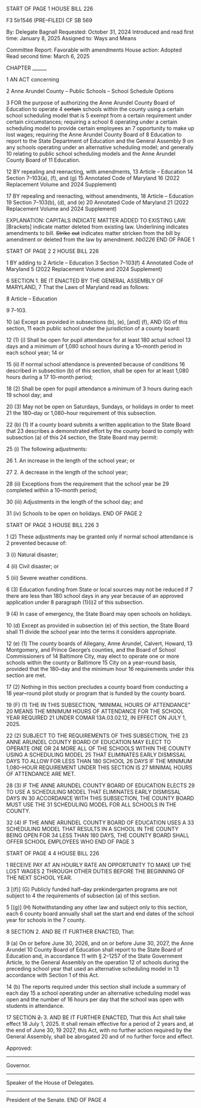 START OF PAGE 1
HOUSE BILL 226

F3 5lr1546
(PRE–FILED) CF SB 569

By: Delegate Bagnall
Requested: October 31, 2024
Introduced and read first time: January 8, 2025
Assigned to: Ways and Means

Committee Report: Favorable with amendments
House action: Adopted
Read second time: March 6, 2025

CHAPTER ______

1 AN ACT concerning

2 Anne Arundel County – Public Schools – School Schedule Options

3 FOR the purpose of authorizing the Anne Arundel County Board of Education to operate
4 ~~certain~~ schools within the county using a certain school scheduling model that is
5 exempt from a certain requirement under certain circumstances; requiring a school
6 operating under a certain scheduling model to provide certain employees an
7 opportunity to make up lost wages; requiring the Anne Arundel County Board of
8 Education to report to the State Department of Education and the General Assembly
9 on any schools operating under an alternative scheduling model; and generally
10 relating to public school scheduling models and the Anne Arundel County Board of
11 Education.

12 BY repealing and reenacting, with amendments,
13 Article – Education
14 Section 7–103(a), (f), and (g)
15 Annotated Code of Maryland
16 (2022 Replacement Volume and 2024 Supplement)

17 BY repealing and reenacting, without amendments,
18 Article – Education
19 Section 7–103(b), (d), and (e)
20 Annotated Code of Maryland
21 (2022 Replacement Volume and 2024 Supplement)

EXPLANATION: CAPITALS INDICATE MATTER ADDED TO EXISTING LAW.
[Brackets] indicate matter deleted from existing law.
Underlining indicates amendments to bill.
~~Strike~~ ~~out~~ indicates matter stricken from the bill by amendment or deleted from the law by
amendment. *hb0226*
END OF PAGE 1

START OF PAGE 2
2 HOUSE BILL 226

1 BY adding to
2 Article – Education
3 Section 7–103(f)
4 Annotated Code of Maryland
5 (2022 Replacement Volume and 2024 Supplement)

6 SECTION 1. BE IT ENACTED BY THE GENERAL ASSEMBLY OF MARYLAND,
7 That the Laws of Maryland read as follows:

8 Article – Education

9 7–103.

10 (a) Except as provided in subsections (b), (e), [and] (f), AND (G) of this section,
11 each public school under the jurisdiction of a county board:

12 (1) (i) Shall be open for pupil attendance for at least 180 actual school
13 days and a minimum of 1,080 school hours during a 10–month period in each school year;
14 or

15 (ii) If normal school attendance is prevented because of conditions
16 described in subsection (b) of this section, shall be open for at least 1,080 hours during a
17 10–month period;

18 (2) Shall be open for pupil attendance a minimum of 3 hours during each
19 school day; and

20 (3) May not be open on Saturdays, Sundays, or holidays in order to meet
21 the 180–day or 1,080–hour requirement of this subsection.

22 (b) (1) If a county board submits a written application to the State Board that
23 describes a demonstrated effort by the county board to comply with subsection (a) of this
24 section, the State Board may permit:

25 (i) The following adjustments:

26 1. An increase in the length of the school year; or

27 2. A decrease in the length of the school year;

28 (ii) Exceptions from the requirement that the school year be
29 completed within a 10–month period;

30 (iii) Adjustments in the length of the school day; and

31 (iv) Schools to be open on holidays.
END OF PAGE 2

START OF PAGE 3
HOUSE BILL 226 3

1 (2) These adjustments may be granted only if normal school attendance is
2 prevented because of:

3 (i) Natural disaster;

4 (ii) Civil disaster; or

5 (iii) Severe weather conditions.

6 (3) Education funding from State or local sources may not be reduced if
7 there are less than 180 school days in any year because of an approved application under
8 paragraph (1)(i)2 of this subsection.

9 (4) In case of emergency, the State Board may open schools on holidays.

10 (d) Except as provided in subsection (e) of this section, the State Board shall
11 divide the school year into the terms it considers appropriate.

12 (e) (1) The county boards of Allegany, Anne Arundel, Calvert, Howard,
13 Montgomery, and Prince George’s counties, and the Board of School Commissioners of
14 Baltimore City, may elect to operate one or more schools within the county or Baltimore
15 City on a year–round basis, provided that the 180–day and the minimum hour
16 requirements under this section are met.

17 (2) Nothing in this section precludes a county board from conducting a
18 year–round pilot study or program that is funded by the county board.

19 (F) (1) THE IN THIS SUBSECTION, “MINIMAL HOURS OF ATTENDANCE”
20 MEANS THE MINIMUM HOURS OF ATTENDANCE FOR THE SCHOOL YEAR REQUIRED
21 UNDER COMAR 13A.03.02.12, IN EFFECT ON JULY 1, 2025.

22 (2) SUBJECT TO THE REQUIREMENTS OF THIS SUBSECTION, THE
23 ANNE ARUNDEL COUNTY BOARD OF EDUCATION MAY ELECT TO OPERATE ONE OR
24 MORE ALL OF THE SCHOOLS WITHIN THE COUNTY USING A SCHEDULING MODEL
25 THAT ELIMINATES EARLY DISMISSAL DAYS TO ALLOW FOR LESS THAN 180 SCHOOL
26 DAYS IF THE MINIMUM 1,080–HOUR REQUIREMENT UNDER THIS SECTION IS
27 MINIMAL HOURS OF ATTENDANCE ARE MET.

28 (3) IF THE ANNE ARUNDEL COUNTY BOARD OF EDUCATION ELECTS
29 TO USE A SCHEDULING MODEL THAT ELIMINATES EARLY DISMISSAL DAYS IN
30 ACCORDANCE WITH THIS SUBSECTION, THE COUNTY BOARD MUST USE THE
31 SCHEDULING MODEL FOR ALL SCHOOLS IN THE COUNTY.

32 (4) IF THE ANNE ARUNDEL COUNTY BOARD OF EDUCATION USES A
33 SCHEDULING MODEL THAT RESULTS IN A SCHOOL IN THE COUNTY BEING OPEN FOR
34 LESS THAN 180 DAYS, THE COUNTY BOARD SHALL OFFER SCHOOL EMPLOYEES WHO
END OF PAGE 3

START OF PAGE 4
4 HOUSE BILL 226

1 RECEIVE PAY AT AN HOURLY RATE AN OPPORTUNITY TO MAKE UP THE LOST WAGES
2 THROUGH OTHER DUTIES BEFORE THE BEGINNING OF THE NEXT SCHOOL YEAR.

3 [(f)] (G) Publicly funded half–day prekindergarten programs are not subject to
4 the requirements of subsection (a) of this section.

5 [(g)] (H) Notwithstanding any other law and subject only to this section, each
6 county board annually shall set the start and end dates of the school year for schools in the
7 county.

8 SECTION 2. AND BE IT FURTHER ENACTED, That:

9 (a) On or before June 30, 2026, and on or before June 30, 2027, the Anne Arundel
10 County Board of Education shall report to the State Board of Education and, in accordance
11 with § 2–1257 of the State Government Article, to the General Assembly on the operation
12 of schools during the preceding school year that used an alternative scheduling model in
13 accordance with Section 1 of this Act.

14 (b) The reports required under this section shall include a summary of each day
15 a school operating under an alternative scheduling model was open and the number of
16 hours per day that the school was open with students in attendance.

17 SECTION ~~2.~~ 3. AND BE IT FURTHER ENACTED, That this Act shall take effect
18 July 1, 2025. It shall remain effective for a period of 2 years and, at the end of June 30,
19 2027, this Act, with no further action required by the General Assembly, shall be abrogated
20 and of no further force and effect.

Approved:

________________________________________________________________________________
Governor.

________________________________________________________________________________
Speaker of the House of Delegates.

________________________________________________________________________________
President of the Senate.
END OF PAGE 4
